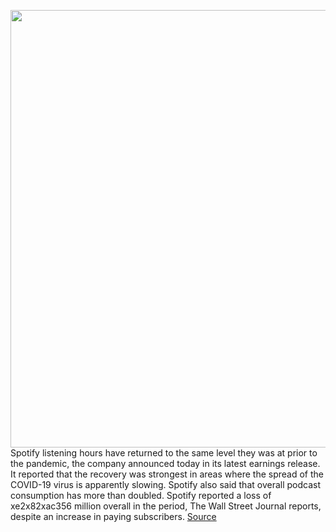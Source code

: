 <img src='https://cdn.vox-cdn.com/thumbor/f7sYFJEzPLw6J--LqZDD1GqzyuA=/0x0:2040x1360/1200x800/filters:focal(857x517:1183x843)/cdn.vox-cdn.com/uploads/chorus_image/image/67125871/acastro_180213_1777_0004.0.jpg' width='700px' /><br/>
Spotify listening hours have returned to the same level they was at prior to the pandemic, the company announced today in its latest earnings release. It reported that the recovery was strongest in areas where the spread of the COVID-19 virus is apparently slowing. Spotify also said that overall podcast consumption has more than doubled. Spotify reported a loss of xe2x82xac356 million overall in the period, The Wall Street Journal reports, despite an increase in paying subscribers.
<a href='https://www.theverge.com/2020/7/29/21346339/spotify-q2-2020-earnings-podcasts-coronavirus-covid-19-consumption-recovery'> Source <a/>